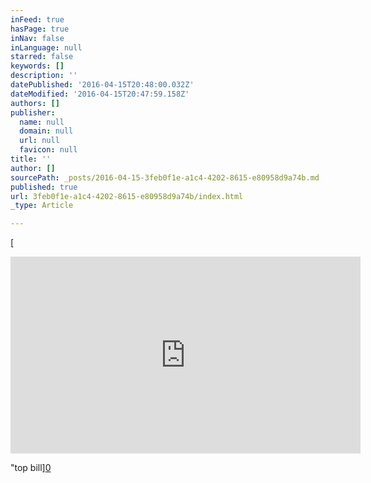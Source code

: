 ```yaml
---
inFeed: true
hasPage: true
inNav: false
inLanguage: null
starred: false
keywords: []
description: ''
datePublished: '2016-04-15T20:48:00.032Z'
dateModified: '2016-04-15T20:47:59.158Z'
authors: []
publisher:
  name: null
  domain: null
  url: null
  favicon: null
title: ''
author: []
sourcePath: _posts/2016-04-15-3feb0f1e-a1c4-4202-8615-e80958d9a74b.md
published: true
url: 3feb0f1e-a1c4-4202-8615-e80958d9a74b/index.html
_type: Article

---
```

[

<iframe width="560" height="315" src="https://www.youtube.com/embed/1CpdJy8R_VA" frameborder="0" allowfullscreen="allowfullscreen" style=""></iframe>

"top bill][0]

[0]: href